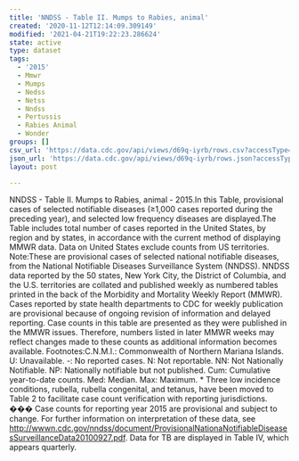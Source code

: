 ```yaml
---
title: 'NNDSS - Table II. Mumps to Rabies, animal'
created: '2020-11-12T12:14:09.309149'
modified: '2021-04-21T19:22:23.286624'
state: active
type: dataset
tags:
  - '2015'
  - Mmwr
  - Mumps
  - Nedss
  - Netss
  - Nndss
  - Pertussis
  - Rabies Animal
  - Wonder
groups: []
csv_url: 'https://data.cdc.gov/api/views/d69q-iyrb/rows.csv?accessType=DOWNLOAD'
json_url: 'https://data.cdc.gov/api/views/d69q-iyrb/rows.json?accessType=DOWNLOAD'
layout: post

---
```

NNDSS - Table II. Mumps to Rabies, animal - 2015.In this Table, provisional cases of selected notifiable diseases (≥1,000 cases reported during the preceding year), and selected low frequency diseases are displayed.The Table includes total number of cases reported in the United States, by region and by states, in accordance with the current method of displaying MMWR data.  Data on United States exclude counts from US territories. Note:These are provisional cases of selected national notifiable diseases, from the National Notifiable Diseases Surveillance System (NNDSS). NNDSS data reported by the 50 states, New York City, the District of Columbia, and the U.S. territories are collated and published weekly as numbered tables printed in the back of the Morbidity and Mortality Weekly Report (MMWR). Cases reported by state health departments to CDC for weekly publication are provisional because of ongoing revision of information and delayed reporting. Case counts in this table are presented as they were published in the MMWR issues. Therefore, numbers listed in later MMWR weeks may reflect changes made to these counts as additional information becomes available. Footnotes:C.N.M.I.: Commonwealth of Northern Mariana Islands. U: Unavailable.    -: No reported cases.    N: Not reportable.    NN: Not Nationally Notifiable.    NP: Nationally notifiable but not published.    Cum: Cumulative year-to-date counts.    Med: Median.    Max: Maximum. * Three low incidence conditions, rubella, rubella congenital, and tetanus, have been moved to Table 2 to facilitate case count verification with reporting jurisdictions. ��� Case counts for reporting year 2015 are provisional and subject to change. For further information on interpretation of these data, see http://wwwn.cdc.gov/nndss/document/ProvisionalNationaNotifiableDiseasesSurveillanceData20100927.pdf. Data for TB are displayed in Table IV, which appears quarterly.
